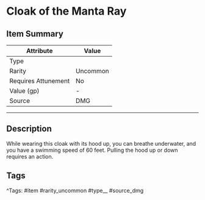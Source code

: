 # Cloak of the Manta Ray

## Item Summary

| Attribute            | Value                        |
|----------------------|------------------------------|
| Type                 |   |
| Rarity               | Uncommon             |
| Requires Attunement  | No                |
| Value (gp)           | -    |
| Source               | DMG |

---

## Description

While wearing this cloak with its hood up, you can breathe underwater, and you have a swimming speed of 60 feet. Pulling the hood up or down requires an action.

## Tags

^Tags: #item #rarity_uncommon #type__ #source_dmg